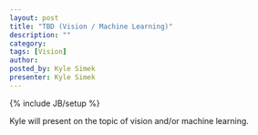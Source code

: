 ```yaml
---
layout: post
title: "TBD (Vision / Machine Learning)"
description: ""
category: 
tags: [Vision]
author: 
posted_by: Kyle Simek
presenter: Kyle Simek
---
```

{% include JB/setup %}

Kyle will present on the topic of vision and/or machine learning.

